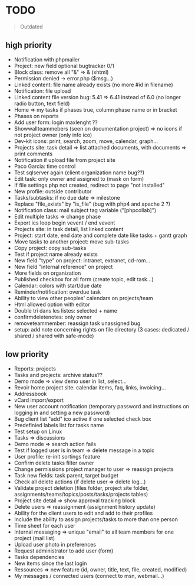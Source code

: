 # TODO

> Outdated

## high priority

- Notification with phpmailer
- Project: new field optional bugtracker 0/1
- Block class: remove all "&" => & (xhtml)
- Permission denied -> error.php ($msg...)
- Linked content: file name already exists (no more #id in filename)
- Notification: file upload
- Linked content file version bug: 5.41 => 6.41 instead of 6.0 (no longer radio button, text field)
- Home => my tasks if phases true, column phase name or in bracket
- Phases on reports
- Add user form: login maxlenght ??
- Showwallteammebers (seen on documentation project) => no icons if not project owner (only info ico)
- Dev-kit icons: print, search, zoom, move, calendar, graph...
- Projects site: task detail => list attached documents, with documents => print comments
- Notification if upload file from project site
- Paco Garcia: time control
- Test sqlserver again (client organization name bug??)
- Edit task: only owner and assigned to (mask on form)
- If file settings.php not created, redirect to page "not installed"
- New profile: outside contributor
- Tasks/subtasks: if no due date => milestone
- Replace "file_exists" by "is_file" (bug with php4 and apache 2 ?)
- Notification class: mail subject tag variable ("[phpcollab]")
- Edit multiple tasks => change phase
- Export ics loop begin vevent / end vevent
- Projects site: in task detail, list linked content
- Project: start date, end date and complete date like tasks + gantt graph
- Move tasks to another project: move sub-tasks
- Copy project: copy sub-tasks
- Test if project name already exists
- New field "type" on project: intranet, extranet, cd-rom...
- New field "internal reference" on project
- More fields on organization
- Published checkbox for all form (create topic, edit task...)
- Calendar: colors with start/due date
- Reminder/notification: overdue task
- Ability to view other peoples' calendars on projects/team
- Html allowed option with editor
- Double tri dans les listes: selected + name
- confirmdeletenotes: only owner
- removeteammember: reassign task unassigned bug
- setup: add note concerning rights on file directory (3 cases: dedicated / shared / shared with safe-mode)

## low priority

- Reports: projects
- Tasks and projects: archive status??
- Demo mode => view demo user in list, select...
- Revoir home project site: calendar items, faq, links, invoicing...
- Addressbook
- vCard import/export
- New user account notification (temporary password and instructions on logging in and setting a new password)
- Bug client list "add" ico active if one selected check box
- Predefinied labels list for tasks name
- Test setup on Linux
- Tasks => discussions
- Demo mode => search action fails
- Test if logged user is in team => delete message in a topic
- User profile: re-init sortings feature
- Confirm delete tasks filter owner
- Change permissions project manager to user => reassign projects
- Task new fields: task parent, target budget
- Check all delete actions (if delete user => delete log...)
- Validate project deletion (files folder, project site folder, assignments/teams/topics/posts/tasks/projects tables)
- Project site detail => show approval tracking block
- Delete users => reassignment (assignment history update)
- Ability for the client users to edit and add to their profiles
- Include the ability to assign projects/tasks to more than one person
- Time sheet for each user
- Internal messaging => unique "email" to all team members for one project (mail list)
- Upload user photo in preferences
- Request administrator to add user (form)
- Tasks dependencies
- New items since the last login
- Ressources => new feature (id, owner, title, text, file, created, modified)
- My messages / connected users (connect to msn, webmail...)
